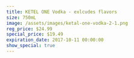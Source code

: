 ```yaml
---
title: KETEL ONE Vodka - exlcudes flavors
size: 750mL
image: /assets/images/ketal-one-vodka-2-1.png
reg_price: $24.99
special_price: $19.49
expiration_date: 2017-10-11 00:00:00
show_special: true
---
```



